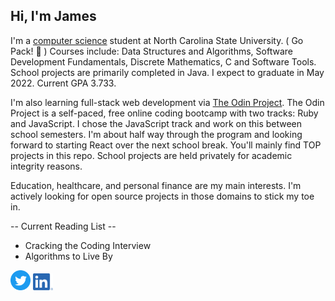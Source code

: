 ## Hi, I'm James
I'm a  <a href="https://www.engineeringonline.ncsu.edu/programs-and-courses/certificates/computer-programming-certificate/courses/">computer science</a> student at North Carolina State University. ( Go Pack! :wolf: ) Courses include: Data Structures and Algorithms, Software Development Fundamentals, Discrete Mathematics, C and Software Tools. School projects are primarily completed in Java. I expect to graduate in May 2022. Current GPA 3.733. 
  
I'm also learning full-stack web development via <a href="https://www.theodinproject.com/">The Odin Project</a>. The Odin Project is a self-paced, free online coding bootcamp with two tracks: Ruby and JavaScript. I chose the JavaScript track and work on this between school semesters. I'm about half way through the program and looking forward to starting React over the next school break. You'll mainly find TOP projects in this repo. School projects are held privately for academic integrity reasons. 
  
Education, healthcare, and personal finance are my main interests. I'm actively looking for open source projects in those domains to stick my toe in.

-- Current Reading List -- 
  - Cracking the Coding Interview
  - Algorithms to Live By

<p><a href="https://twitter.com/JamesDelles" target="blank""><img src="images/Twitter.png" alt="James Delles Twitter Feed" width="32px"></a> <a href="https://www.linkedin.com/in/jamesdelles" target="blank"><img src="images/LI.png" alt="LinkedIn Profile" width="32px"></a>
